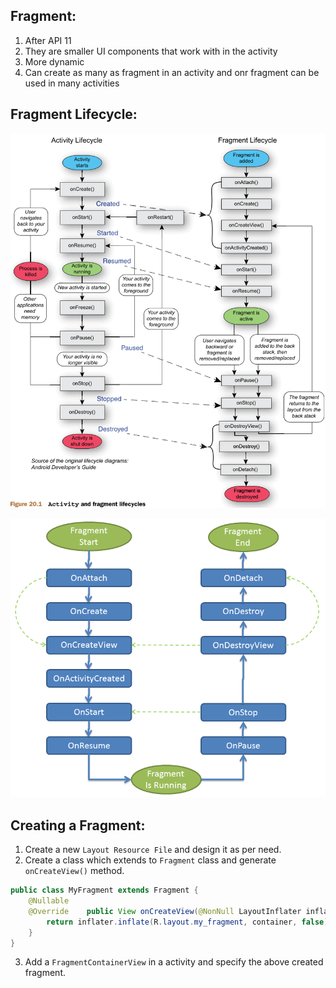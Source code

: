 ## **Fragment**: 
1. After API 11
2. They are smaller UI components that work with in the activity
3.  More dynamic
4. Can create as many as fragment in an activity and onr fragment can be used in many activities

## **Fragment Lifecycle**:
![Activity and Fragment Lifecycle](../_i/fragment_lifecycle.png)

![](../_i/fragment_lifecycle2.png)


## Creating a Fragment:
1. Create a new `Layout Resource File`  and design it as per need.
2. Create a class which extends to `Fragment` class and generate `onCreateView()` method.
```java
public class MyFragment extends Fragment {  
    @Nullable  
    @Override    public View onCreateView(@NonNull LayoutInflater inflater, @Nullable ViewGroup container, @Nullable Bundle savedInstanceState) {  
        return inflater.inflate(R.layout.my_fragment, container, false);  
    }  
}
```
3. Add a `FragmentContainerView` in a activity and specify the above created fragment.